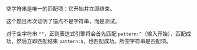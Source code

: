 空字符串是唯一的匹配项：它开始并立即结束。

这个题目再次证明了锚点不是字符串，而是测试。

对于空字符串 `""`，正则表达式引擎将会首先匹配 `pattern:^`（输入开始），匹配成功，然后立即匹配结束 `pattern:$`，也匹配成功。所空字符串是匹配项。
